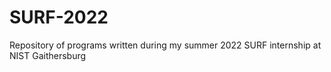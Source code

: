 # SURF-2022
Repository of programs written during my summer 2022 SURF internship at NIST Gaithersburg
